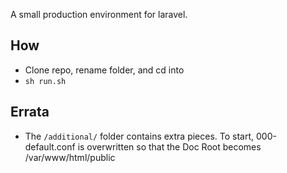 
A small production environment for laravel. 

## How
- Clone repo, rename folder, and cd into
- `sh run.sh`


## Errata
- The `/additional/` folder contains extra pieces. To start, 000-default.conf is overwritten so that the Doc Root becomes /var/www/html/public
